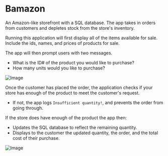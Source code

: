 # Bamazon

 An Amazon-like storefront with a SQL database. The app takes in orders from customers and depletes stock from the store's inventory.

 Running this application will first display all of the items available for sale. Include the ids, names, and prices of products for sale.

The app will then prompt users with two messages.

   * What is the ID# of the product you would like to purchase?
   * How many units would you like to purchase?

![Image](https://github.com/slane1980/liri-node-app/blob/master/screenshots/concert-this.png)

Once the customer has placed the order, the application checks if your store has enough of the product to meet the customer's request.

   * If not, the app logs `Insufficient quantity!`, and prevents the order from going through.

If the store does have enough of the product the app then: 
   * Updates the SQL database to reflect the remaining quantity.
   * Displays to the customer the updated quantity, the order, and the total cost of their purchase.
   
![Image](https://github.com/slane1980/liri-node-app/blob/master/screenshots/concert-this.png)